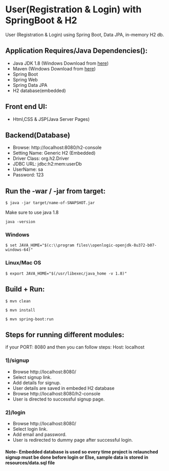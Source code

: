 # User(Registration & Login) with SpringBoot & H2
User (Registration & Login) using Spring Boot, Data JPA, in-memory H2 db.

## Application Requires/Java Dependencies():
- Java JDK 1.8 (Windows Download from [here](https://www.openlogic.com/openjdk-downloads?field_java_parent_version_target_id=416&field_operating_system_target_id=436&field_architecture_target_id=391&field_java_package_target_id=396)) 
- Maven (Windows Download from [here](https://dlcdn.apache.org/maven/maven-3/3.9.6/binaries/apache-maven-3.9.6-bin.zip))
- Spring Boot
- Spring Web
- Spring Data JPA
- H2 database(embedded)

## Front end UI:
- Html,CSS & JSP(Java Server Pages)

## Backend(Database)
- Browse:         http://localhost:8080/h2-console
- Setting Name:   Generic H2 (Embedded)
- Driver Class:   org.h2.Driver
- JDBC URL:       jdbc:h2:mem:userDb
- UserName:       sa
- Password:       123

## Run the -war / -jar from target:

`$ java -jar target/name-of-SNAPSHOT.jar`

Make sure to use java 1.8

`java -version`

### Windows
`$ set JAVA_HOME="$(c:\\program files\\openlogic-openjdk-8u372-b07-windows-64)"`
### Linux/Mac OS
`$ export JAVA_HOME="$(/usr/libexec/java_home -v 1.8)"`

## Build + Run:
`$ mvn clean `

`$ mvn install`

`$ mvn spring-boot:run`

## Steps for running different modules:
if your PORT:  8080 and  then you can follow steps:
Host: localhost

### 1)/signup
  - Browse http://localhost:8080/
  - Select signup link.
  - Add details for signup.
  - User details are saved in embeded H2 database
  - Browse http://localhost:8080/h2-console
  - User is directed to successful signup page.
### 2)/login
  - Browse http://localhost:8080/
  - Select login link.
  - Add email and password.
  - User is redirected to dummy page after successful login.

#### Note- Embedded database is used so every time project is relaunched signup must be done before login or Else, sample data is stored in resources/data.sql file
